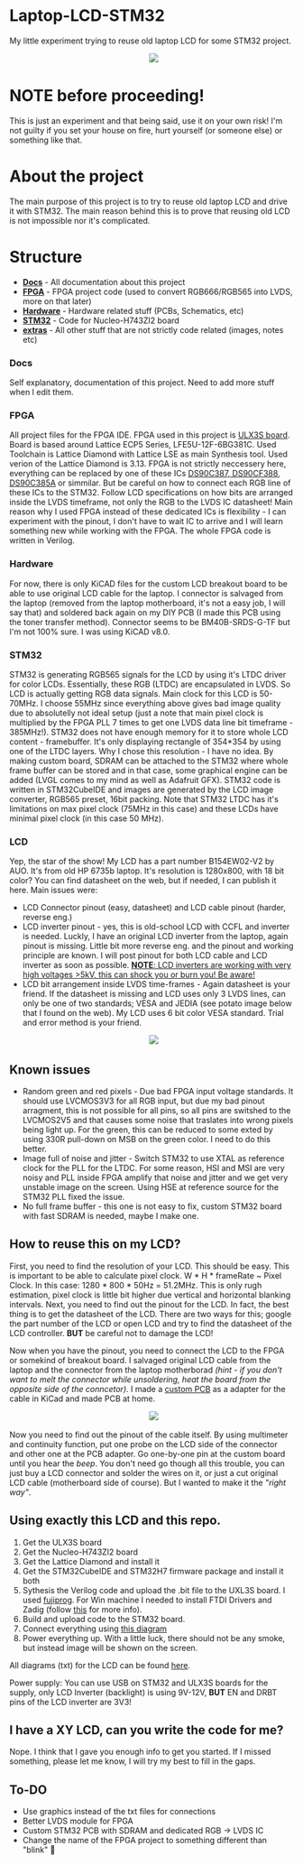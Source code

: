 # Laptop-LCD-STM32
My little experiment trying to reuse old laptop LCD for some STM32 project.

<p align="center">
  <img src="https://raw.githubusercontent.com/BornaBiro/Laptop-LCD-STM32/master/extras/images/mainImage.jpg">
</p>

# NOTE before proceeding!

This is just an experiment and that being said, use it on your own risk! I'm not guilty if you set your house on fire, hurt yourself (or someone else) or something like that.

# About the project
The main purpose of this project is to try to reuse old laptop LCD and drive it with STM32. The main reason behind this is to prove that reusing old LCD is not impossible nor it's complicated.

# Structure
- <u>**Docs**</u> - All documentation about this project
- <u>**FPGA**</u> - FPGA project code (used to convert RGB666/RGB565 into LVDS, more on that later)
- <u>**Hardware**</u> - Hardware related stuff (PCBs, Schematics, etc)
- <u>**STM32**</u> - Code for Nucleo-H743ZI2 board
- <u>**extras**</u> - All other stuff that are not strictly code related (images, notes etc)


### Docs
Self explanatory, documentation of this project. Need to add more stuff when I edit them.

### FPGA
All project files for the FPGA IDE. FPGA used in this project is [ULX3S board](https://www.crowdsupply.com/radiona/ulx3s). Board is based around Lattice ECP5 Series, LFE5U-12F-6BG381C. Used Toolchain is Lattice Diamond with Lattice LSE as main Synthesis tool. Used verion of the Lattice Diamond is 3.13. FPGA is not strictly neccessery here, everything can be replaced by one of these ICs [DS90C387, DS90CF388](https://www.ti.com/lit/ds/symlink/ds90cf388.pdf), [DS90C385A](https://www.ti.com/lit/ds/symlink/ds90c385a.pdf) or simmilar. But be careful on how to connect each RGB line of these ICs to the STM32. Follow LCD specifications on how bits are arranged inside the LVDS timeframe, not only the RGB to the LVDS IC datasheet! Main reason why I used FPGA instead of these dedicated ICs is flexibility - I can experiment with the pinout, I don't have to wait IC to arrive and I will learn something new while working with the FPGA. The whole FPGA code is written in Verilog.

### Hardware
For now, there is only KiCAD files for the custom LCD breakout board to be able to use original LCD cable for the laptop. I connector is salvaged from the laptop (removed from the laptop motherboard, it's not a easy job, I will say that) and soldered back again on my DIY PCB (I made this PCB using the toner transfer method). Connector seems to be BM40B-SRDS-G-TF but I'm not 100% sure. I was using KiCAD v8.0.

### STM32
STM32 is generating RGB565 signals for the LCD by using it's LTDC driver for color LCDs. Essentially, these RGB (LTDC) are encapsulated in LVDS. So LCD is actually getting RGB data signals. Main clock for this LCD is 50-70MHz. I choose 55MHz since everything above gives bad image quality due to absolutelly not ideal setup (just a note that main pixel clock is multiplied by the FPGA PLL 7 times to get one LVDS data line bit timeframe - 385MHz!). STM32 does not have enough memory for it to store whole LCD content - framebuffer. It's only displaying rectangle of 354*354 by using one of the LTDC layers. Why I chose this resolution - I have no idea. By making custom board, SDRAM can be attached to the STM32 where whole frame buffer can be stored and in that case, some graphical engine can be added (LVGL comes to my mind as well as Adafruit GFX). STM32 code is written in STM32CubeIDE and images are generated by the LCD image converter, RGB565 preset, 16bit packing. Note that STM32 LTDC has it's limitations on max pixel clock (75MHz in this case) and these LCDs have minimal pixel clock (in this case 50 MHz).

### LCD
Yep, the star of the show! My LCD has a part number B154EW02-V2 by AUO. It's from old HP 6735b laptop. It's resolution is 1280x800, with 18 bit color? You can find datasheet on the web, but if needed, I can publish it here. Main issues were:

- LCD Connector pinout (easy, datasheet) and LCD cable pinout (harder, reverse eng.)
- LCD inverter pinout - yes, this is old-school LCD with CCFL and inverter is needed. Luckly, I have an original LCD inverter from the laptop, again pinout is missing. Little bit more reverse eng. and the pinout and working principle are known. I will post pinout for both LCD cable and LCD inverter as soon as possible.
<u>**NOTE**: LCD inverters are working with very high voltages >5kV, this can shock you or burn you! Be aware!</u>
- LCD bit arrangement inside LVDS time-frames - Again datasheet is your friend. If the datasheet is missing and LCD uses only 3 LVDS lines, can only be one of two standards; VESA and JEDIA (see potato image below that I found on the web). My LCD uses 6 bit color VESA standard. Trial and error method is your friend.

<p align="center">
  <img src="https://raw.githubusercontent.com/BornaBiro/Laptop-LCD-STM32/master/extras/images/VESAandJEDIA.jpg">
</p>

## Known issues
- Random green and red pixels - Due bad FPGA input voltage standards. It should use LVCMOS3V3 for all RGB input, but due my bad pinout arragment, this is not possible for all pins, so all pins are switshed to the LVCMOS2V5 and that causes some noise that traslates into wrong pixels being light up. For the green, this can be reduced to some exted by using 330R pull-down on MSB on the green color. I need to do this better.
- Image full of noise and jitter - Switch STM32 to use XTAL as reference clock for the PLL for the LTDC. For some reason, HSI and MSI are very noisy and PLL inside FPGA amplify that noise and jitter and we get very unstable image on the screen. Using HSE at reference source for the STM32 PLL fixed the issue.
- No full frame buffer - this one is not easy to fix, custom STM32 board with fast SDRAM is needed, maybe I make one. 

## How to reuse this on my LCD?
First, you need to find the resolution of your LCD. This should be easy. This is important to be able to calculate pixel clock. W * H * frameRate ~ Pixel Clock. In this case: 1280 * 800 * 50Hz = 51.2MHz. This is only rugh estimation, pixel clock is little bit higher due vertical and horizontal blanking intervals. Next, you need to find out the pinout for the LCD. In fact, the best thing is to get the datasheet of the LCD. There are two ways for this; google the part number of the LCD or open LCD and try to find the datasheet of the LCD controller. **BUT** be careful not to damage the LCD!

Now when you have the pinout, you need to connect the LCD to the FPGA or somekind of breakout board. I salvaged original LCD cable from the laptop and the connector from the laptop motherborad *_(hint - if you don't want to melt the connector while unsoldering, heat the board from the opposite side of the conncetor)_*. I made a [custom PCB]() as a adapter for the cable in KiCad and made PCB at home.

<p align="center">
  <img src="https://raw.githubusercontent.com/BornaBiro/Laptop-LCD-STM32/master/extras/images/customPCBBrekout.jpg">
</p>

Now you need to find out the pinout of the cable itself. By using multimeter and continuity function, put one probe on the LCD side of the connector and other one at the PCB adapter. Go one-by-one pin at the custom board until you hear the _*beep*_. You don't need go though all this trouble, you can just buy a LCD connector and solder the wires on it, or just a cut original LCD cable (motherboard side of course). But I wanted to make it the _*"right way"*_.

## Using exactly this LCD and this repo.
1. Get the ULX3S board
2. Get the Nucleo-H743ZI2 board
3. Get the Lattice Diamond and install it
4. Get the STM32CubeIDE and STM32H7 firmware package and install it both
5. Sythesis the Verilog code and upload the .bit file to the UXL3S board. I used [fujiprog](https://github.com/kost/fujprog). For Win machine I needed to install FTDI Drivers and Zadig (follow [this](https://github.com/kost/fujprog?tab=readme-ov-file#windows-drivers) for more info).
6. Build and upload code to the STM32 board.
7. Connect everything using [this diagram](https://github.com/BornaBiro/Laptop-LCD-STM32/blob/master/Docs/LCD_Timings_And_Connections.txt)
8. Power everything up. With a little luck, there should not be any smoke, but instead image will be shown on the screen.

All diagrams (txt) for the LCD can be found [here](https://github.com/BornaBiro/Laptop-LCD-STM32/tree/master/Docs).

Power supply: You can use USB on STM32 and ULX3S boards for the supply, only LCD Inverter (backlight) is using 9V-12V, **BUT** EN and DRBT pins of the LCD inverter are 3V3!

## I have a XY LCD, can you write the code for me?
Nope. I think that I gave you enough info to get you started. If I missed something, please let me know, I will try my best to fill in the gaps.

## To-DO
- Use graphics instead of the txt files for connections
- Better LVDS module for FPGA
- Custom STM32 PCB with SDRAM and dedicated RGB -> LVDS IC
- Change the name of the FPGA project to something different than "blink" 🤦
